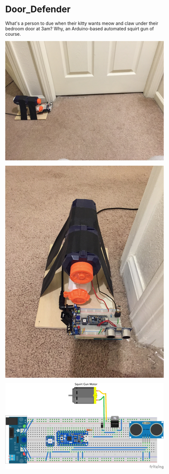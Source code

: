 # Door_Defender
What's a person to due when their kitty wants meow and claw under their bedroom door at 3am? Why, an Arduino-based automated squirt gun of course.


![alt text](https://github.com/stuthedew/Door_Defender/blob/master/Images/IMG_3160.jpg "The Scene of the Crime")

![alt text](https://github.com/stuthedew/Door_Defender/blob/master/Images/IMG_3161.jpg "From the front")

![alt text](https://github.com/stuthedew/Door_Defender/blob/master/Images/Fritzing_bb.png "Fritzing Diagram")



